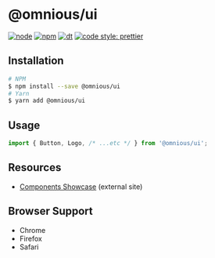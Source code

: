 # @omnious/ui

[![node][node]][node-url]
[![npm][npm]][npm-url]
[![dt][dt]][npm-url]
[![code style: prettier][prettier]][prettier-url]

## Installation

```bash
# NPM
$ npm install --save @omnious/ui
# Yarn
$ yarn add @omnious/ui
```

## Usage

```jsx
import { Button, Logo, /* ...etc */ } from '@omnious/ui';
```

## Resources

* [Components Showcase](https://omnious-ui.netlify.com) (external site)

## Browser Support

* Chrome
* Firefox
* Safari

[node]: https://img.shields.io/node/v/@omnious/ui.svg
[node-url]: https://nodejs.org
[npm]: https://img.shields.io/npm/v/@omnious/ui.svg
[npm-url]: https://www.npmjs.com/package/@omnious/ui
[dt]: https://img.shields.io/npm/dt/@omnious/ui.svg
[prettier]: https://img.shields.io/badge/code_style-prettier-ff69b4.svg
[prettier-url]: https://github.com/prettier/prettier
